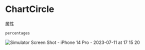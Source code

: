 # ChartCircle


属性
```
percentages

```



![Simulator Screen Shot - iPhone 14 Pro - 2023-07-11 at 17 15 20](https://github.com/applebest/ChartCircle/assets/16376401/e939debc-a762-4cba-888c-4187d7352d00)
